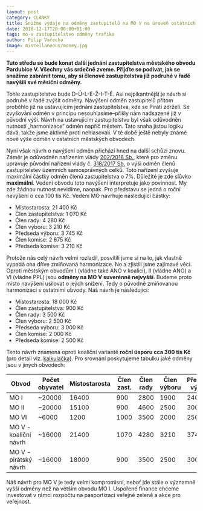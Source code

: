 ```yaml
---
layout: post
category: CLANKY
title: Snižme výdaje na odměny zastupitelů na MO V na úroveň ostatních obvodů
date: 2018-12-17T20:00:00+01:00
tags: mo-v zastupitelstvo odměny trafika
author: Filip Vařecha
image: miscellaneous/money.jpg
---
```


**Tuto středu se bude konat další jednání zastupitelstva městského obvodu
Pardubice V. Všechny vás srdečně zveme. Přijďte se podívat, jak se snažíme
zabránit tomu, aby si členové zastupitelstva již podruhé v řadě navýšili své měsíční odměny.**

Tohle zastupitelstvo bude D-Ů-L-E-Ž-I-T-É. Asi nejpikantnější je návrh si podruhé v řadě zvýšit odměny. Navýšení odměn
zastupitelů přitom proběhlo již na ustavujícím jednání zastupitelstva, kde se
Piráti zdrželi. Se zvyšování odměn v principu nesouhlasíme&ndash;přišly nám nadsazené
již v původní výši. Návrh na ustavujícím zastupitelstvu byl však odůvodněn
nutností „harmonizace“ odměn napříč městem. Tato snaha jistou logiku dává, takže
jsme aktivně proti nehlasovali. V té době ještě nebyly známé nové výše odměn v
ostatních městských obvodech.

Nyní však návrh o navýšení odměn přichází hned na další schůzi znovu. Záměr je
odůvodněn nařízením vlády [202/2018 Sb.](https://www.zakonyprolidi.cz/cs/2018-202),
které pro změnu upravuje původní nařízení vlády č.
[318/2017 Sb.](https://www.zakonyprolidi.cz/cs/2017-318) o výši odměn členů
zastupitelstev územních samosprávných celků. Toto nařízení zvyšuje maximální částky odměn členů
zastupitelstva o 7%. Důležité je zde slůvko **maximální**. Vedení obvodu toto
navýšení interpretuje jako povinnost. My zde žádnou nutnost nevidíme, naopak.
Pro představu se jedná o roční navýšení o cca 100 tis Kč. Vedení MO navrhuje
následující částky:

* Místostarosta: 21 400 Kč
* Člen zastupitelstva: 1 070 Kč
* Člen rady: 4 280 Kč
* Člen výboru: 3 210 Kč
* Předseda výboru: 3 745 Kč
* Člen komise: 2 675 Kč
* Předseda komise: 3 210 Kč

Protože nás celý návrh velmi rozladil, posvítili jsme si na to, jak vlastně
vypadá ona dříve zmiňovaná harmonizace. No a zjistili jsme zajímavé věci. Oproti
městským obvodům I (vládne také ANO v koalici), II (vládne ANO) a VI (vládne
PPL) jsou **odměny na MO V suverénně nejvyšší**. Budeme proto místo navýšení
usilovat o jejich snížení. Tedy o původně zmiňovanou harmonizaci s ostatními
obvody. Náš návrh je následující:

* Místostarosta: 18 000 Kč
* Člen zastupitelstva: 900 Kč
* Člen rady: 3 500 Kč
* Člen výboru: 2 500 Kč
* Předseda výboru: 3 000 Kč
* Člen komise: 2 000 Kč
* Předseda komise: 2 500 Kč

Tento návrh znamená oproti koaliční variantě **roční úsporu cca 300 tis Kč** (pro
detail viz. [kalkulačka](https://docs.google.com/spreadsheets/d/1rPpGJNj9da0cifMkw5qwRWbV4OTyweTWoKZHfwtKPGE/edit?usp=sharing)). Pro srovnání poskytujeme tabulku jaké odměny jsou v jiných obvodech:

| Obvod                 | Počet obyvatel | Místostarosta | Člen zast. | Člen rady | Člen výboru | Předseda výboru | Člen komise | Předseda komise |
|-----------------------|----------------|---------------|------------|-----------|-------------|-----------------|-------------|-----------------|
| MO I                  | ~20000         | 16400         | 900        | 2800      | 1900        | 2400            | 1900        | 2400            |
| MO II                 | ~20000         | 15100         | 900        | 4600      | 2500        | 3000            | 2250        | 2500            |
| MO VI                 | ~6000          | 1200          | 1000       | 3500      | 2000        | 2500            | 100         | 150             |
| MO V - koaliční návrh | ~16000         | 21400         | 1070       | 4280      | 3210        | 3745            | 2675        | 3210            |
| MO V - pirátský návrh | ~16000         | 18000         | 900        | 3500      | 2500        | 3000            | 2000        | 2500            |

Náš návrh pro MO V je tedy velmi kompromisní, neboť jde stále o významně vyšší
odměny než na větším obvodu MO I. Uspořené finance chceme investovat v rámci
rozpočtu na pasportizaci veřejné zeleně a akce pro veřejnost.

